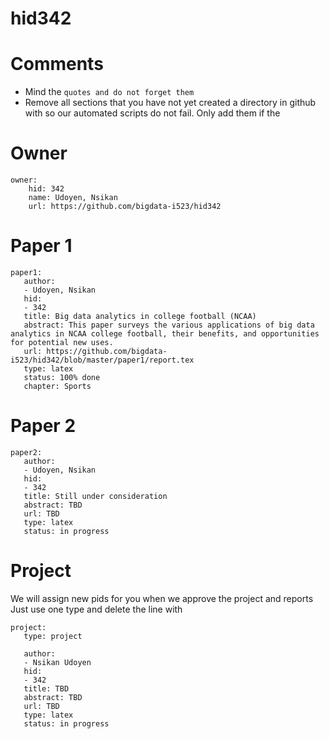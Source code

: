 # hid342

# Comments

* Mind the ```quotes and do not forget them```
* Remove all sections that you have not yet created a directory in github with so our automated scripts do not fail. Only add them if the 

# Owner

```
owner:
    hid: 342
    name: Udoyen, Nsikan
    url: https://github.com/bigdata-i523/hid342
```

# Paper 1

```
paper1:
   author: 
   - Udoyen, Nsikan
   hid:
   - 342
   title: Big data analytics in college football (NCAA)
   abstract: This paper surveys the various applications of big data analytics in NCAA college football, their benefits, and opportunities for potential new uses.
   url: https://github.com/bigdata-i523/hid342/blob/master/paper1/report.tex
   type: latex
   status: 100% done
   chapter: Sports
```
   
# Paper 2

```
paper2:
   author: 
   - Udoyen, Nsikan
   hid:
   - 342
   title: Still under consideration
   abstract: TBD
   url: TBD
   type: latex
   status: in progress
```

# Project 

We will assign new pids for you when we approve the project and reports   
Just use one type and delete the line with 

```
project:
   type: project
   
   author: 
   - Nsikan Udoyen
   hid:
   - 342
   title: TBD
   abstract: TBD 
   url: TBD
   type: latex
   status: in progress
```
   
